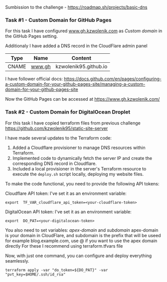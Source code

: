 Sumbission to the challenge - https://roadmap.sh/projects/basic-dns
  

### Task #1 - Custom Domain for GitHub Pages

  

  

For this task I have configured www.gh.kzwolenik.com as *Custom domain* in the GitHub Pages setting.

Additionaly I have added a DNS record in the CloudFlare admin panel

|Type|Name|Content|
|--|--|--|
|CNAME|www.gh|kzwolenik95.github.io|

  

I have follower official docs: https://docs.github.com/en/pages/configuring-a-custom-domain-for-your-github-pages-site/managing-a-custom-domain-for-your-github-pages-site

  

Now the GitHub Pages can be accessed at https://www.gh.kzwolenik.com/

  
  

### Task #2 - Custom Domain for DigitalOcean Droplet

  

For this task I have copied terraform files from previous challenge https://github.com/kzwolenik95/static-site-server

I have made several updates to the Terraform code:

1.  Added a Cloudflare provisioner to manage DNS resources within Terraform.
2.  Implemented code to dynamically fetch the server IP and create the corresponding DNS record in Cloudflare.
3.  Included a local provisioner in the server's Terraform resource to execute the `deploy.sh` script locally, deploying my website files.

To  make  the  code  functional,  you  need  to  provide  the  following  API  tokens:

  

Cloudflare  API  token:  I've set  it  as  an  environment  variable:


    export  TF_VAR_cloudflare_api_token=<your-cloudflare-token>


DigitalOcean  API  token:  I've set  it  as  an  environment  variable:


    export  DO_PAT=<your-digitalocean-token>

You also need to set variables: 
*apex-domain* and *subdomain*
apex-domain is your domain in CloudFlare, and subdomain is the prefix that will be useed for example blog.example.com, use @ if you want to use the apex domain directly
For these I recommend using terraform.tfvars file

  
Now,  with  just  one  command,  you  can  configure  and  deploy  everything  seamlessly.

    terraform apply -var "do_token=${DO_PAT}" -var "pvt_key=$HOME/.ssh/id_rsa"

